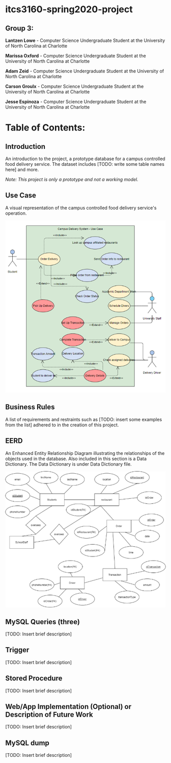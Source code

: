 # itcs3160-spring2020-project

## Group 3:
<p><b>Lantzen Lowe</b> - Computer Science Undergraduate Student at the University of North Carolina at Charlotte
<p><b>Marissa Oxford</b> - Computer Science Undergraduate Student at the University of North Carolina at Charlotte
<p><b>Adam Zeid</b> - Computer Science Undergraduate Student at the University of North Carolina at Charlotte
<p><b>Carson Groulx</b> - Computer Science Undergraduate Student at the University of North Carolina at Charlotte
<p><b>Jesse Espinoza</b> - Computer Science Undergraduate Student at the University of North Carolina at Charlotte

# Table of Contents:

## Introduction
<p>An introduction to the project, a prototype database for a campus controlled food delivery service. The dataset includes [TODO: write some table names here] and more.
  
<i>Note: This project is only a prototype and not a working model.</i>

## Use Case
<p>A visual representation of the campus controlled food delivery service's operation.

![](Use%20Case%20Diagram.png)

## Business Rules
<p>A list of requirements and restraints such as [TODO: insert some examples from the list] adhered to in the creation of this project.

## EERD
<p>An Enhanced Entity Relationship Diagram illustrating the relationships of the objects used in the database. Also included in this section is a Data Dictionary. The Data Dictionary is under Data Dictionary file. 
  
![](Deliverable2%20Diagram.png)

## MySQL Queries (three)
<p>[TODO: Insert brief description]

## Trigger
<p>[TODO: Insert brief description]

## Stored Procedure
<p>[TODO: Insert brief description]

## Web/App Implementation (Optional) or Description of Future Work
<p>[TODO: Insert brief description]

## MySQL dump
<p>[TODO: Insert brief description]

